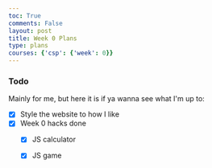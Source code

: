 ```yaml
---
toc: True
comments: False
layout: post
title: Week 0 Plans
type: plans
courses: {'csp': {'week': 0}}
---
```


### Todo

Mainly for me, but here it is if ya wanna see what I'm up to:

- [x] Style the website to how I like
- [x] Week 0 hacks done
  - [x] JS calculator
  - [x] JS game

